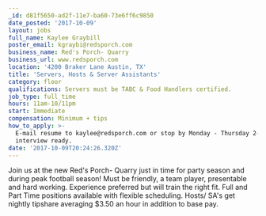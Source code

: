 ```yaml
---
_id: d81f5650-ad2f-11e7-ba60-73e6ff6c9850
date_posted: '2017-10-09'
layout: jobs
full_name: Kaylee Graybill
poster_email: kgraybi@redsporch.com
business_name: Red's Porch- Quarry
business_url: www.redsporch.com
location: '4200 Braker Lane Austin, TX'
title: 'Servers, Hosts & Server Assistants'
category: floor
qualifications: Servers must be TABC & Food Handlers certified.
job_type: full_time
hours: 11am-10/11pm
start: Immediate
compensation: Minimum + tips
how_to_apply: >-
  E-mail resume to kaylee@redsporch.com or stop by Monday - Thursday 2-5pm
  interview ready.
date: '2017-10-09T20:24:26.320Z'
---
```

Join us at the new Red's Porch- Quarry just in time for party season and during peak football season! Must be friendly, a team player, presentable and hard working. Experience preferred but will train the right fit. Full and Part Time positions available with flexible scheduling. Hosts/ SA's get nightly tipshare averaging $3.50 an hour in addition to base pay.
